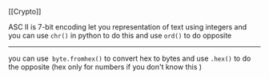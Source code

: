 [[Crypto]]

ASC II is 7-bit encoding let you representation of text using integers
and you can use `chr()` in python to do this and use `ord()` to do opposite 
_____________
you can use` byte.fromhex()` to convert hex to bytes and use `.hex()` to do the opposite
(hex only for numbers if you don't know this ) 
